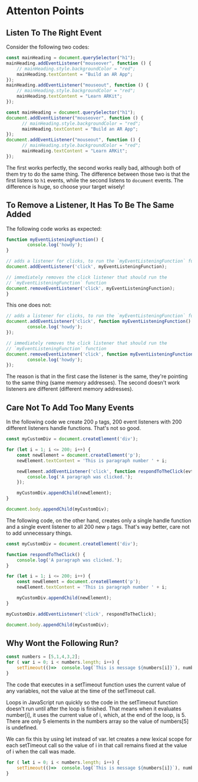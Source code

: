 # Attenton Points

## Listen To The Right Event

Consider the following two codes:

```js
const mainHeading = document.querySelector("h1");
mainHeading.addEventListener("mouseover", function () {
    // mainHeading.style.backgroundColor = "red";
    mainHeading.textContent = "Build an AR App";
});
mainHeading.addEventListener("mouseout", function () {
    // mainHeading.style.backgroundColor = "red";
    mainHeading.textContent = "Learn ARKit";
});
```

```js
const mainHeading = document.querySelector("h1");
document.addEventListener("mouseover", function () {
      // mainHeading.style.backgroundColor = "red";
      mainHeading.textContent = "Build an AR App";
});
document.addEventListener("mouseout", function () {
      // mainHeading.style.backgroundColor = "red";
      mainHeading.textContent = "Learn ARKit";
});
```

The first works perfectly, the second works really bad, although both of them
try to do the same thing. The difference between those two is that the first
listens to `h1` events, while the second listens to `document` events.
The difference is huge, so choose your target wisely!

## To Remove a Listener, It Has To Be The Same Added

The following code works as expected:

```js
function myEventListeningFunction() {
        console.log('howdy');
}

// adds a listener for clicks, to run the `myEventListeningFunction` function
document.addEventListener('click', myEventListeningFunction);

// immediately removes the click listener that should run the 
// `myEventListeningFunction` function
document.removeEventListener('click', myEventListeningFunction);
}
```

This one does not:

```js
// adds a listener for clicks, to run the `myEventListeningFunction` function
document.addEventListener('click', function myEventListeningFunction() {
        console.log('howdy');
});

// immediately removes the click listener that should run the 
// `myEventListeningFunction` function
document.removeEventListener('click', function myEventListeningFunction() {
        console.log('howdy');
});
```

The reason is that in the first case the listener is the same, they're pointing
to the same thing (same memory addresses). The second doesn't work listeners
are different (different memory addresses).

## Care Not To Add Too Many Events

In the following code we create 200 `p` tags, 200 event listeners with
200 different listeners handle functions. That's not so good.

```js
const myCustomDiv = document.createElement('div');

for (let i = 1; i <= 200; i++) {
    const newElement = document.createElement('p');
    newElement.textContent = 'This is paragraph number ' + i;

    newElement.addEventListener('click', function respondToTheClick(evt) {
        console.log('A paragraph was clicked.');
    });

    myCustomDiv.appendChild(newElement);
}

document.body.appendChild(myCustomDiv);
```

The following code, on the other hand, creates only a single handle
function and a single event listener to all 200 new `p` tags. That's way
better, care not to add unnecessary things.

```js
const myCustomDiv = document.createElement('div');

function respondToTheClick() {
    console.log('A paragraph was clicked.');
}

for (let i = 1; i <= 200; i++) {
    const newElement = document.createElement('p');
    newElement.textContent = 'This is paragraph number ' + i;

    myCustomDiv.appendChild(newElement);
}

myCustomDiv.addEventListener('click', respondToTheClick);

document.body.appendChild(myCustomDiv);
```

## Why Wont the Following Run?

```js
const numbers = [5,1,4,3,2];
for ( var i = 0; i < numbers.length; i++) {
    setTimeout(()=>  console.log(`This is message ${numbers[i]}`), numbers[i] * 100);
} 
```

The code that executes in a setTimeout function uses the current value of any
variables, not the value at the time of the setTimeout call.

Loops in JavaScript run quickly so the code in the setTimeout function doesn't
run until after the loop is finished. That means when it evaluates number[i], it
uses the current value of i, which, at the end of the loop, is 5. There are only
5 elements in the numbers array so the value of numbers[5] is undefined.

We can fix this by using let instead of var. let creates a new lexical scope for
each setTimeout call so the value of i in that call remains fixed at the value of
i when the call was made.

```js
for ( let i = 0; i < numbers.length; i++) {
    setTimeout(()=>  console.log(`This is message ${numbers[i]}`), numbers[i] * 100);
} 
```

